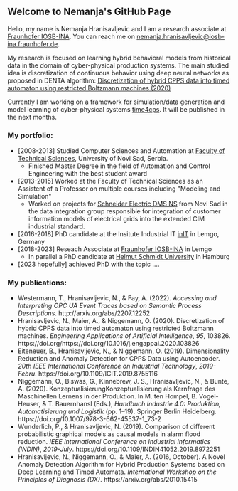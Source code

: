 ## Welcome to Nemanja's GitHub Page
Hello, my name is Nemanja Hranisavljevic and I am a research associate at [Fraunhofer IOSB-INA](https://www.iosb-ina.fraunhofer.de/). 
You can reach me on [nemanja.hranisavljevic@iosb-ina.fraunhofer.de](mailto:nemanja.hranisavljevic@iosb-ina.fraunhofer.de).

My research is focused on learning hybrid behavioral models from historical data in the domain of cyber-physical production systems. The main studied idea is discretization of continuous behavior using deep neural networks as proposed in DENTA algorithm: 
[Discretization of hybrid CPPS data into timed automaton using restricted Boltzmann machines (2020)](http://www.sciencedirect.com/science/article/pii/S0952197620301986)


Currently I am working on a framework for simulation/data generation and model learning of cyber-physical systems [time4cps](). It will be published in the next months.


### My portfolio:

- [2008-2013] Studied Computer Sciences and Automation at [Faculty of Technical Sciences](http://www.ftn.uns.ac.rs/), University of Novi Sad, Serbia.
  - Finished Master Degree in the field of Automation and Control Engineering with the best student award
- [2013-2015] Worked at the Faculty of Technical Sciences as an Assistent of a Professor on multiple courses including "Modeling and Simulation"
  - Worked on projects for [Schneider Electric DMS NS](www.schneider-electric-dms.com) from Novi Sad in the data integration group responsible for integration of customer information models of electrical grids into the extended CIM industrial standard. 
- [2016-2018] PhD candidate at the Insitute Industrial IT [inIT](www.init-owl.de) in Lemgo, Germany
- [2018-2023] Reseach Associate at [Fraunhofer IOSB-INA](https://www.iosb-ina.fraunhofer.de/) in Lemgo
  - In parallel a PhD candidate at [Helmut Schmidt University](https://www.hsu-hh.de/imb/team) in Hamburg
- [2023 hopefully] achieved PhD with the topic ....

### My publications:
- <div class="csl-entry">Westermann, T., Hranisavljevic, N., &#38; Fay, A. (2022). <i>Accessing and Interpreting OPC UA Event Traces based on Semantic Process Descriptions</i>. http://arxiv.org/abs/2207.12252</div>
- <div class="csl-entry">Hranisavljevic, N., Maier, A., &#38; Niggemann, O. (2020). Discretization of hybrid CPPS data into timed automaton using restricted Boltzmann machines. <i>Engineering Applications of Artificial Intelligence</i>, <i>95</i>, 103826. https://doi.org/https://doi.org/10.1016/j.engappai.2020.103826</div>
- <div class="csl-entry">Eiteneuer, B., Hranisavljevic, N., &#38; Niggemann, O. (2019). Dimensionality Reduction and Anomaly Detection for CPPS Data using Autoencoder. <i>20th IEEE International Conference on Industrial Technology</i>, <i>2019-Febru</i>. https://doi.org/10.1109/ICIT.2019.8755116</div>
- <div class="csl-entry">Niggemann, O., Biswas, G., Kinnebrew, J. S., Hranisavljevic, N., &#38; Bunte, A. (2020). KonzeptualisierungKonzeptualisierung als Kernfrage des Maschinellen Lernens in der Produktion. In M. ten Hompel, B. Vogel-Heuser, &#38; T. Bauernhansl (Eds.), <i>Handbuch Industrie 4.0: Produktion, Automatisierung und Logistik</i> (pp. 1–19). Springer Berlin Heidelberg. https://doi.org/10.1007/978-3-662-45537-1_73-2</div>
- <div class="csl-entry">Wunderlich, P., &#38; Hranisavljevic, N. (2019). Comparison of different probabilistic graphical models as causal models in alarm flood reduction. <i>IEEE International Conference on Industrial Informatics (INDIN)</i>, <i>2019-July</i>. https://doi.org/10.1109/INDIN41052.2019.8972251</div>
- <div class="csl-entry">Hranisavljevic, N., Niggemann, O., &#38; Maier, A. (2016, October). A Novel Anomaly Detection Algorithm for Hybrid Production Systems based on Deep Learning and Timed Automata. <i>International Workshop on the Principles of Diagnosis (DX)</i>. https://arxiv.org/abs/2010.15415</div>
